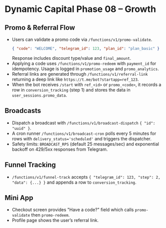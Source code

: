 # Dynamic Capital Phase 08 – Growth

## Promo & Referral Flow

- Users can validate a promo code via `/functions/v1/promo-validate`.
  ```json
  { "code": "WELCOME", "telegram_id": 123, "plan_id": "plan_basic" }
  ```
  Response includes discount type/value and `final_amount`.
- Applying a code uses `/functions/v1/promo-redeem` with `payment_id` for
  idempotency. Usage is logged in `promotion_usage` and `promo_analytics`.
- Referral links are generated through `/functions/v1/referral-link` returning a
  deep link like `https://t.me/bot?startapp=ref_123`.
- When the bot receives `/start` with `ref_<id>` or `promo_<code>`, it records a
  row in `conversion_tracking` (step 1) and stores the data in
  `user_sessions.promo_data`.

## Broadcasts

- Dispatch a broadcast with `/functions/v1/broadcast-dispatch`
  `{ "id": "uuid" }`.
- A cron runner `/functions/v1/broadcast-cron` polls every 5 minutes for rows
  with `delivery_status='scheduled'` and triggers the dispatcher.
- Safety limits: `BROADCAST_RPS` (default 25 messages/sec) and exponential
  backoff on 429/5xx responses from Telegram.

## Funnel Tracking

- `/functions/v1/funnel-track` accepts
  `{ "telegram_id": 123, "step": 2, "data": {...} }` and appends a row to
  `conversion_tracking`.

## Mini App

- Checkout screen provides "Have a code?" field which calls `promo-validate`
  then `promo-redeem`.
- Profile page shows the user’s referral link.
